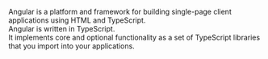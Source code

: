 Angular is a platform and framework for building single-page client applications using HTML and TypeScript.  
Angular is written in TypeScript.  
It implements core and optional functionality as a set of TypeScript libraries that you import into your applications.
